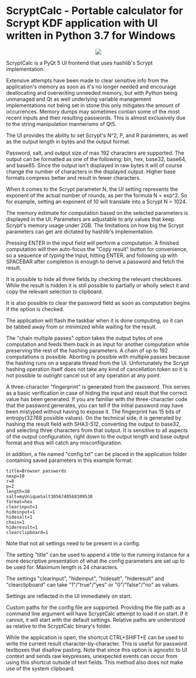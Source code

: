 # ScryptCalc - Portable calculator for Scrypt KDF application with UI written in Python 3.7 for Windows

<p align="center" width="100%"><img src="https://github.com/user-attachments/assets/e64f833c-f65c-4bf7-b2f2-ebfe53d340d5"></p>

ScryptCalc is a PyQt 5 UI frontend that uses hashlib's Scrypt implementation.

Extensive attempts have been made to clear sensitive info from the application's memory as soon as it's no longer needed and encourage deallocating and overwriting unneeded memory, but with Python being unmanaged and Qt as well underlying variable management implementations not being set in stone this only mitigates the amount of occurrences. Memory dumps may sometimes contain some of the most recent inputs and their resulting passwords. This is almost exclusively due to the string manipulation mannerisms of Qt5.

The UI provides the ability to set Scrypt's N^2, P, and R parameters, as well as the output length in bytes and the output format.

Password, salt, and output size of max 192 characters are supported. The output can be formatted as one of the following: bin, hex, base32, base64, and base85. Since the output isn't displayed in raw bytes it will of course change the number of characters in the displayed output. Higher base formats compress better and result in fewer characters.

When it comes to the Scrypt parameter N, the UI setting represents the exponent of the actual number of rounds, as per the formula N = exp^2. So for example, setting an exponent of 10 will translate into a Scrypt N = 1024.

The memory estimate for computation based on the selected parameters is displayed in the UI. Parameters are adjustable to any values that keep Scrypt's memory usage under 2GB. The limitations on how big the Scrypt parameters can get are dictated by hashlib's implementation.

Pressing ENTER in the input field will perform a computation. A finished computation will then auto-focus the "Copy result" button for convenience, so a sequence of typing the input, hitting ENTER, and following up with SPACEBAR after completion is enough to derive a password and fetch the result.

It is possible to hide all three fields by checking the relevant checkboxes. While the result is hidden it is still possible to partially or wholly select it and copy the relevant selection to clipboard.

It is also possible to clear the password field as soon as computation begins if the option is checked.

The application will flash the taskbar when it is done computing, so it can be tabbed away from or minimized while waiting for the result.

The "chain multiple passes" option takes the output bytes of one computation and feeds them back in as input for another computation while preserving the rest of the hashing parameters. A chain of up to 192 computations is possible. Aborting is possible with multiple passes because the hashing runs on a separate thread from the UI. Unfortunately the Scrypt hashing operation itself does not take any kind of cancellation token so it is not possible to outright cancel out of any operation at any point.

A three-character "fingerprint" is generated from the password. This serves as a basic verification in case of hiding the input and result that the correct value has been generated. If you are familiar with the three-character code that the password generates, you can tell if the initial password may have been mistyped without having to expose it. The fingerprint has 15 bits of entropy(32768 possible values). On the technical side, it is generated by hashing the result field with SHA3-512, converting the output to base32, and selecting three characters from that output. It is sensitive to all aspects of the output configuration, right down to the output length and base output format and thus will catch any misconfiguration.

In addition, a file named "config.txt" can be placed in the application folder containing saved parameters in this example format:

```
title=Browser passwords
nexp=10
r=8
p=2
length=30
salt=myUniqueSalt3056740568309530
format=hex
clearinput=1
hideinput=1
hidesalt=1
chain=1
hideresult=1
clearclipboard=1
```

Note that not all settings need to be present in a config.

The setting "title" can be used to append a title to the running instance for a more descriptive presentation of what the config parameters are set up to be used for. Maximum length is 24 characters.

The settings "clearinput", "hideinput", "hidesalt", "hideresult" and "clearclipboard" can take "1"/"true"/"yes" or "0"/"false"/"no" as values.

Settings are reflected in the UI immediately on start.

Custom paths for the config file are supported. Providing the file path as a command line argument will have ScryptCalc attempt to load it on start. If it cannot, it will start with the default settings. Relative paths are understood as relative to the ScryptCalc binary's folder.

While the application is open, the shortcut CTRL+SHIFT+E can be used to write the current result character-by-character. This is useful for password textboxes that disallow pasting. Note that since this option is agnostic to UI context and sends raw keypresses, unexpected events can occur from using this shortcut outside of text fields. This method also does not make use of the system clipboard.
